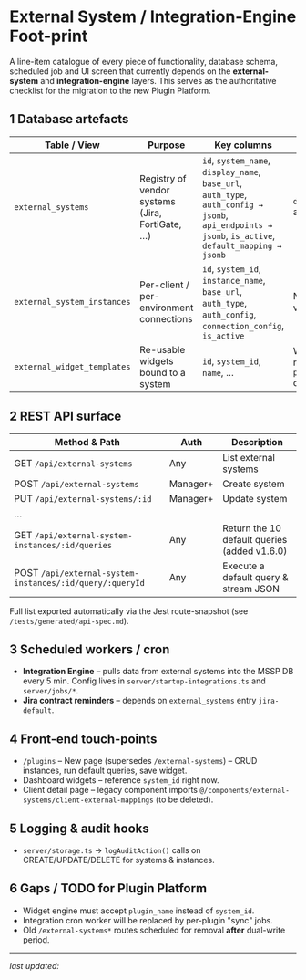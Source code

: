 # External System / Integration-Engine Foot-print

A line-item catalogue of every piece of functionality, database schema, scheduled job and UI screen that currently depends on the **external-system** and **integration-engine** layers.  This serves as the authoritative checklist for the migration to the new Plugin Platform.

## 1  Database artefacts

| Table / View | Purpose | Key columns | Notes |
|--------------|---------|------------|-------|
| `external_systems` | Registry of vendor systems (Jira, FortiGate, …) | `id`, `system_name`, `display_name`, `base_url`, `auth_type`, `auth_config → jsonb`, `api_endpoints → jsonb`, `is_active`, `default_mapping → jsonb` | `default_mapping` added in v1.6.0 |
| `external_system_instances` | Per-client / per-environment connections | `id`, `system_id`, `instance_name`, `base_url`, `auth_type`, `auth_config`, `connection_config`, `is_active` | New table in v1.6.0 |
| `external_widget_templates` | Re-usable widgets bound to a system | `id`, `system_id`, `name`, … | Widgets will be re-keyed to `plugin_name` during cut-over |

## 2  REST API surface

| Method & Path | Auth | Description |
|---------------|------|-------------|
| GET `/api/external-systems` | Any | List external systems |
| POST `/api/external-systems` | Manager+ | Create system |
| PUT `/api/external-systems/:id` | Manager+ | Update system |
| … | | |
| GET `/api/external-system-instances/:id/queries` | Any | Return the 10 default queries (added v1.6.0) |
| POST `/api/external-system-instances/:id/query/:queryId` | Any | Execute a default query & stream JSON |

Full list exported automatically via the Jest route-snapshot (see `/tests/generated/api-spec.md`).

## 3  Scheduled workers / cron

* **Integration Engine** – pulls data from external systems into the MSSP DB every 5 min.  Config lives in `server/startup-integrations.ts` and `server/jobs/*`.
* **Jira contract reminders** – depends on `external_systems` entry `jira-default`.

## 4  Front-end touch-points

* `/plugins` – New page (supersedes `/external-systems`) – CRUD instances, run default queries, save widget.
* Dashboard widgets – reference `system_id` right now.
* Client detail page – legacy component imports `@/components/external-systems/client-external-mappings` (to be deleted).

## 5  Logging & audit hooks

* `server/storage.ts` → `logAuditAction()` calls on CREATE/UPDATE/DELETE for systems & instances.

## 6  Gaps / TODO for Plugin Platform

* Widget engine must accept `plugin_name` instead of `system_id`.
* Integration cron worker will be replaced by per-plugin "sync" jobs.
* Old `/external-systems*` routes scheduled for removal **after** dual-write period.

---

_last updated: <!-- date will be injected by script -->_ 